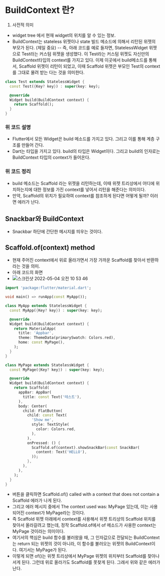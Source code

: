 # BuildContext 란?
1. 사전적 의미
- widget tree 에서 현재 widget의 위치를 알 수 있는 정보.
- BuildContext는 stateless 위젯이나 state 빌드 메소드에 의해서 리턴된 위젯의 부모가 된다. (제일 중요)
-- 즉, 아래 코드를 예로 들자면, StatelessWidget 위젯으로 Test라는 커스텀 위젯을 생성했다. 이 Test라는 커스텀 위젯도 자신만의 BuildContext타입의 context를 가지고 있다. 이제 이곳에서 build메소드를 통해서, Scaffold 위젯이 리턴이 되었고, 이때 Scaffold 위젯은 부모인 Test의 context를 그대로 물려 받는 다는 것을 의미한다. 

```dart
class Test extends StatelessWidget {
  const Test({Key? key}) : super(key: key);

  @override
  Widget build(BuildContext context) {
    return Scaffold();
  }
}
```

### 위 코드 설명
- Flutter에서 모든 Widget은 build 메소드를 가지고 있다. 그리고 이를 통해 계층 구조를 만들어 간다.
- Dart는 타입을 가지고 있다. build의 타입은 Widget이다. 그리고 build의 인자로는 BuildContext 타입의 context가 들어온다. 
### 위 코드 정리
- build 메소드는 Scaffold 라는 위젯을 리턴하는데, 이때 위젯 트리상에서 어디에 위치하는지에 대한 정보를 가진 context를 넣어서 리턴을 해준다는 의미이다. 
- 만약, Scaffold의 위치가 필요하여 context를 참조하게 된다면 어떻게 될까? 이러면 에러가 난다. 

## Snackbar와 BuildContext
- Snackbar 하단에 간단한 메시지를 띄우는 것이다.

## Scaffold.of(context) method
- 현재 주어진 context에서 위로 올라가면서 가장 가까운 Scaffold를 찾아서 반환하라는 것을 의미.
- 아래 코드의 화면
- ![스크린샷 2022-05-04 오전 10 53 46](https://user-images.githubusercontent.com/43905552/166613500-9f843b34-9fcc-42da-bede-2aed63edbfca.png)

```dart
import 'package:flutter/material.dart';

void main() => runApp(const MyApp());

class MyApp extends StatelessWidget {
  const MyApp({Key? key}) : super(key: key);

  @override
  Widget build(BuildContext context) {
    return MaterialApp(
      title: 'Appbar',
      theme: ThemeData(primarySwatch: Colors.red),
      home: const MyPage(),
    );
  }
}

class MyPage extends StatelessWidget {
  const MyPage({Key? key}) : super(key: key);

  @override
  Widget build(BuildContext context) {
    return Scaffold(
      appBar: AppBar(
        title: const Text('테스트'),
      ),
      body: Center(
        child: FlatButton(
          child: const Text(
            'Show me',
            style: TextStyle(
              color: Colors.red,
            ),
          ),
          onPressed: () {
            Scaffold.of(context).showSnackBar(const SnackBar(
              content: Text('HELLO'),
            ));
          },
        ),
      ),
    );
  }
}

```

- 버튼을 클릭하면 Scaffold.of() called with a context that does not contain a Scaffold 에러가 나게 된다.
- 그리고 에러 메시지 중에서 The context used was: MyPage 있는데, 이는 사용되어진 context가 MyPage라는 것이다.
- 즉 Scaffold 위젯 아래에서 context를 사용해서 위젯 트리상의 Scaffold 위치를 찾아서 올라갈려고 했는데, 정작  Scaffold.of에서 of 메소드가 사용한 context는 MyPage 것이라는 의미이다. 
- 여기서의 핵심은 build 함수를 불러왔을 때, 그 인자값으로 전달되는 BuildContext는 return 되는 위젯의 것이 아니라, 이 함수를 불러오는 위젯의 BuildContext이다. 여기서는 MyPage가 된다.
- 이렇게 되면 of()는 위젯 트리상에서 MyPage 위젯의 위치부터 Scaffold를 찾아나서게 된다. 그런데 위로 올라가도 Scaffold를 못찾게 된다. 그래서 위와 같은 에러가 난다.
